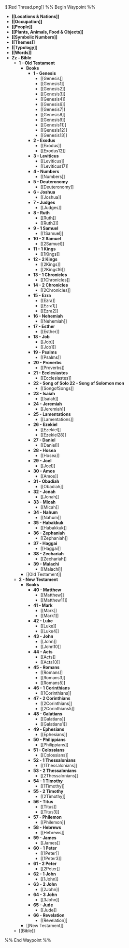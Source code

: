 ![[Red Thread.png]]
%% Begin Waypoint %%
- **[[Locations & Nations]]**
- **[[Occupation]]**
- **[[People]]**
- **[[Plants, Animals, Food & Objects]]**
- **[[Symbolic Numbers]]**
- **[[Themes]]**
- **[[Typology]]**
- **[[Words]]**
- **Zz - Bible**
	- **1 - Old Testament**
		- **Books**
			- **1 - Genesis**
				- [[Genesis]]
				- [[Genesis1]]
				- [[Genesis2]]
				- [[Genesis3]]
				- [[Genesis4]]
				- [[Genesis6]]
				- [[Genesis7]]
				- [[Genesis8]]
				- [[Genesis9]]
				- [[Genesis11]]
				- [[Genesis12]]
				- [[Genesis13]]
			- **2 - Exodus**
				- [[Exodus]]
				- [[Exodus12]]
			- **3 - Leviticus**
				- [[Leviticus]]
				- [[Leviticus17]]
			- **4 - Numbers**
				- [[Numbers]]
			- **5 - Deuteronomy**
				- [[Deuteronomy]]
			- **6 - Joshua**
				- [[Joshua]]
			- **7 - Judges**
				- [[Judges]]
			- **8 - Ruth**
				- [[Ruth]]
				- [[Ruth3]]
			- **9 - 1 Samuel**
				- [[1Samuel]]
			- **10 - 2 Samuel**
				- [[2Samuel]]
			- **11 - 1 Kings**
				- [[1Kings]]
			- **12 - 2 Kings**
				- [[2Kings]]
				- [[2Kings16]]
			- **13 - 1 Chronicles**
				- [[1Chronicles]]
			- **14 - 2 Chronicles**
				- [[2Chronicles]]
			- **15 - Ezra**
				- [[Ezra]]
				- [[Ezra1]]
				- [[Ezra2]]
			- **16 - Nehemiah**
				- [[Nehemiah]]
			- **17 - Esther**
				- [[Esther]]
			- **18 - Job**
				- [[Job]]
				- [[Job1]]
			- **19 - Psalms**
				- [[Psalms]]
			- **20 - Proverbs**
				- [[Proverbs]]
			- **21 - Ecclesiastes**
				- [[Ecclesiastes]]
			- **22 - Song of Solo 22 - Song of Solomon mon**
				- [[SongofSongs]]
			- **23 - Isaiah**
				- [[Isaiah]]
			- **24 - Jeremiah**
				- [[Jeremiah]]
			- **25 - Lamentations**
				- [[Lamentations]]
			- **26 - Ezekiel**
				- [[Ezekiel]]
				- [[Ezekiel28]]
			- **27 - Daniel**
				- [[Daniel]]
			- **28 - Hosea**
				- [[Hosea]]
			- **29 - Joel**
				- [[Joel]]
			- **30 - Amos**
				- [[Amos]]
			- **31 - Obadiah**
				- [[Obadiah]]
			- **32 - Jonah**
				- [[Jonah]]
			- **33 - Micah**
				- [[Micah]]
			- **34 - Nahum**
				- [[Nahum]]
			- **35 - Habakkuk**
				- [[Habakkuk]]
			- **36 - Zephaniah**
				- [[Zephaniah]]
			- **37 - Haggai**
				- [[Haggai]]
			- **38 - Zechariah**
				- [[Zechariah]]
			- **39 - Malachi**
				- [[Malachi]]
		- [[Old Testament]]
	- **2 - New Testament**
		- **Books**
			- **40 - Matthew**
				- [[Matthew]]
				- [[Matthew11]]
			- **41 - Mark**
				- [[Mark]]
				- [[Mark1]]
			- **42 - Luke**
				- [[Luke]]
				- [[Luke4]]
			- **43 - John**
				- [[John]]
				- [[John10]]
			- **44 - Acts**
				- [[Acts]]
				- [[Acts10]]
			- **45 - Romans**
				- [[Romans]]
				- [[Romans3]]
				- [[Romans5]]
			- **46 - 1 Corinthians**
				- [[1Corinthians]]
			- **47 - 2 Corinthians**
				- [[2Corinthians]]
				- [[2Corinthians5]]
			- **48 - Galatians**
				- [[Galatians]]
				- [[Galatians1]]
			- **49 - Ephesians**
				- [[Ephesians]]
			- **50 - Philippians**
				- [[Philippians]]
			- **51 - Colossians**
				- [[Colossians]]
			- **52 - 1 Thessalonians**
				- [[1Thessalonians]]
			- **53 - 2 Thessalonians**
				- [[2Thessalonians]]
			- **54 - 1 Timothy**
				- [[1Timothy]]
			- **55 - 2 Timothy**
				- [[2Timothy]]
			- **56 - Titus**
				- [[Titus]]
				- [[Titus3]]
			- **57 - Philemon**
				- [[Philemon]]
			- **58 - Hebrews**
				- [[Hebrews]]
			- **59 - James**
				- [[James]]
			- **60 - 1 Peter**
				- [[1Peter]]
				- [[1Peter3]]
			- **61 - 2 Peter**
				- [[2Peter]]
			- **62 - 1 John**
				- [[1John]]
			- **63 - 2 John**
				- [[2John]]
			- **64 - 3 John**
				- [[3John]]
			- **65 - Jude**
				- [[Jude]]
			- **66 - Revelation**
				- [[Revelation]]
		- [[New Testament]]
	- [[Bible]]

%% End Waypoint %%
